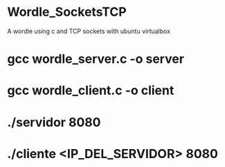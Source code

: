 # Wordle_SocketsTCP
A wordle using c and TCP sockets with ubuntu virtualbox

# gcc wordle_server.c -o server
# gcc wordle_client.c -o client

# ./servidor 8080
# ./cliente <IP_DEL_SERVIDOR> 8080